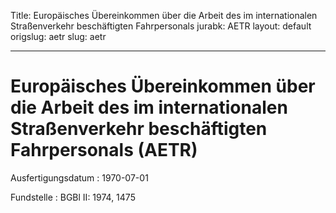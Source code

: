Title: Europäisches Übereinkommen über die Arbeit des im internationalen Straßenverkehr
  beschäftigten Fahrpersonals
jurabk: AETR
layout: default
origslug: aetr
slug: aetr

---

# Europäisches Übereinkommen über die Arbeit des im internationalen Straßenverkehr beschäftigten Fahrpersonals (AETR)

Ausfertigungsdatum
:   1970-07-01

Fundstelle
:   BGBl II: 1974, 1475

